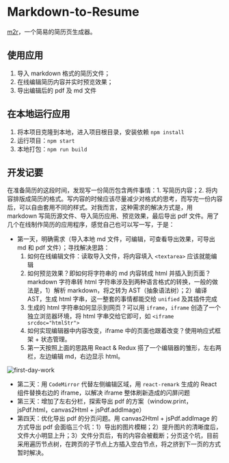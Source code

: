 # Markdown-to-Resume

[m2r](m2r.netlify.app)，一个简易的简历页生成器。

## 使用应用

1. 导入 markdown 格式的简历文件；
2. 在线编辑简历内容并实时预览效果；
3. 导出编辑后的 pdf 及 md 文件

## 在本地运行应用

1. 将本项目克隆到本地，进入项目根目录，安装依赖 `npm install`
2. 运行项目：`npm start`
3. 本地打包：`npm run build`

## 开发记要

在准备简历的这段时间，发现写一份简历包含两件事情：1. 写简历内容；2. 将内容排版成简历的格式。写内容的时候应该尽量减少对格式的思考，而写完一份内容后，可以自由套用不同的样式。对我而言，这种需求的解决方式是，用 markdown 写简历源文件、导入简历应用、预览效果，最后导出 pdf 文件。用了几个在线制作简历的应用程序，感觉自己也可以写一写，于是：
  - 第一天，明确需求（导入本地 md 文件，可编辑，可查看导出效果，可导出 md 和 pdf 文件）；寻找解决思路：
    1. 如何在线编辑文件：读取导入文件，将内容填入 `<textarea>` 应该就能编辑
    2. 如何预览效果？即如何将字符串的 md 内容转成 html 并插入到页面？markdown 字符串转 html 字符串涉及到两种语言格式的转换，一般的做法是，1）解析 markdown，将之转为 AST（抽象语法树）；2）编译 AST，生成 html 字串，这一整套的事情都能交给 `unified` 及其插件完成
    3. 生成的 html 字符串如何显示到网页？可以用 `iframe`，`iframe` 创造了一个独立浏览器环境，将 html 字串交给它即可，如 `<iframe srcdoc="htmlStr">`
    4. 如何实现编辑器中内容改变，iframe 中的页面也跟着改变？使用响应式框架 + 状态管理。
    5. 第一天按照上面的思路用 React & Redux 搭了一个编辑器的雏形，左右两栏，左边编辑 md，右边显示 html。

![first-day-work](https://user-images.githubusercontent.com/20923112/222759116-b3f1bc9c-7535-40c4-b042-f9ceef74e852.gif)
  
  - 第二天：用 `CodeMirror` 代替左侧编辑区域，用 `react-remark` 生成的 React 组件替换右边的 iframe，以解决 iframe 整体刷新造成的闪屏问题
  - 第三天：增加了左右分栏，探索导出 pdf 的方案（window.print，jsPdf.html，canvas2Html + jsPdf.addImage）
  - 第四天：优化导出 pdf 的分页问题。用 canvas2Html + jsPdf.addImage 的方式导出 pdf 会面临三个坑：1）导出的图片模糊；2）提升图片的清晰度后，文件大小明显上升；3）文件分页后，有的内容会被截断；分页这个坑，目前采用遍历节点树，在跨页的子节点上方插入空白节点，将之挤到下一页的方式暂时解决。
    